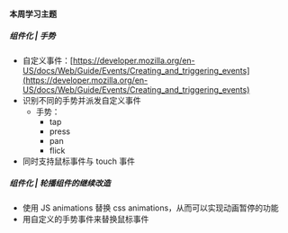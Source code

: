 #### 本周学习主题

##### 组件化 | 手势

- 自定义事件：[https://developer.mozilla.org/en-US/docs/Web/Guide/Events/Creating_and_triggering_events](https://developer.mozilla.org/en-US/docs/Web/Guide/Events/Creating_and_triggering_events)
- 识别不同的手势并派发自定义事件
  - 手势：
    - tap
    - press
    - pan
    - flick
- 同时支持鼠标事件与 touch 事件

##### 组件化 | 轮播组件的继续改造

- 使用 JS animations 替换 css animations，从而可以实现动画暂停的功能
- 用自定义的手势事件来替换鼠标事件

